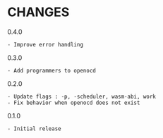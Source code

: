 # CHANGES

0.4.0

    - Improve error handling

0.3.0

    - Add programmers to openocd

0.2.0

    - Update flags : -p, -scheduler, wasm-abi, work
    - Fix behavior when openocd does not exist

0.1.0

    - Initial release
